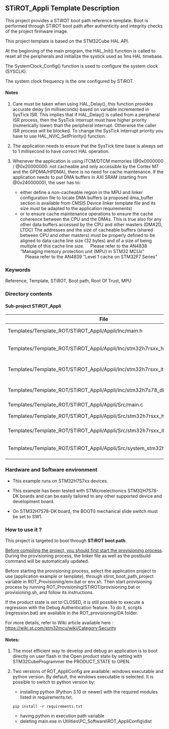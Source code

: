 ## <b>STiROT_Appli Template Description</b>

This project provides a STiROT boot path reference template. Boot is performed through STiROT boot path after authenticity and integrity checks of the project firmware image.

This project template is based on the STM32Cube HAL API.

At the beginning of the main program, the HAL_Init() function is called to reset
all the peripherals and initialize the systick used as 1ms HAL timebase.

The SystemClock_Config() function is used to configure the system clock (SYSCLK).

The system clock frequency is the one configured by STiROT.

#### <b>Notes</b>

 1. Care must be taken when using HAL_Delay(), this function provides accurate delay (in milliseconds)
    based on variable incremented in SysTick ISR. This implies that if HAL_Delay() is called from
    a peripheral ISR process, then the SysTick interrupt must have higher priority (numerically lower)
    than the peripheral interrupt. Otherwise the caller ISR process will be blocked.
    To change the SysTick interrupt priority you have to use HAL_NVIC_SetPriority() function.

 2. The application needs to ensure that the SysTick time base is always set to 1 millisecond
    to have correct HAL operation.

 3. Whenever the application is using ITCM/DTCM memories (@0x0000000 / @0x20000000: not cacheable and only accessible
    by the Cortex M7 and the GPDMA/HPDMA), there is no need for cache maintenance.
    If the application needs to put DMA buffers in AXI SRAM (starting from @0x24000000), the user has to:
    - either define a non-cacheable region in the MPU and linker configuration file to locate DMA buffers
      (a proposed dma_buffer section is available from CMSIS Device linker template file and its size must
      be adapted to the application requirements)
    - or to ensure cache maintenance operations to ensure the cache coherence between the CPU and the DMAs.
    This is true also for any other data buffers accessed by the CPU and other masters (DMA2D, LTDC)
    The addresses and the size of cacheable buffers (shared between CPU and other masters)
    must be properly defined to be aligned to data cache line size (32 bytes) and of a size of being multiple
    of this cache line size.
    Please refer to the AN4838 "Managing memory protection unit (MPU) in STM32 MCUs"
    Please refer to the AN4839 "Level 1 cache on STM32F7 Series"

### <b>Keywords</b>

Reference, Template, STiROT, Boot path, Root Of Trust, MPU

### <b>Directory contents</b>

#### <b>Sub-project STiROT_Appli</b>

File | Description
 --- | ---
  Templates/Template_ROT/STiROT_Appli/Appli/Inc/main.h                      |  Header for main.c module
  Templates/Template_ROT/STiROT_Appli/Appli/Inc/stm32h7rsxx_hal_conf.h      |  HAL Configuration file
  Templates/Template_ROT/STiROT_Appli/Appli/Inc/stm32h7rsxx_it.h            |  Interrupt handlers header file
  Templates/Template_ROT/STiROT_Appli/Appli/Inc/stm32h7s78_discovery_conf.h |  BSP Configuration file
  Templates/Template_ROT/STiROT_Appli/Appli/Src/main.c                      |  Main program
  Templates/Template_ROT/STiROT_Appli/Appli/Src/stm32h7rsxx_hal_msp.c       |  HAL MSP module
  Templates/Template_ROT/STiROT_Appli/Appli/Src/stm32h7rsxx_it.c            |  Interrupt handlers
  Templates/Template_ROT/STiROT_Appli/Appli/Src/system_stm32h7rsxx.c        |  STM32H7RSxx system source file

### <b>Hardware and Software environment</b>

  - This example runs on STM32H7S7xx devices.

  - This example has been tested with STMicroelectronics STM32H7S78-DK
    boards and can be easily tailored to any other supported device
    and development board.

  - On STM32H7S78-DK board, the BOOT0 mechanical slide switch must be set to SW1.

### <b>How to use it ?</b>

This project is targeted to boot through <b>STiROT boot path</b>.

<u>Before compiling the project, you should first start the provisioning process</u>. During the provisioning process, the linker file
as well as the postbuild command will be automatically updated.

Before starting the provisioning process, select the application project to use (application example or template),
through stirot_boot_path_project variable in ROT_Provisioning/env.bat or env.sh.
Then start provisioning process by running ROT_Provisioning/STiROT/provisioning.bat or provisioning.sh, and follow its instructions.

If the product state is set to CLOSED, it is still possible to execute a regression
with the Debug Authentication feature. To do it, scripts (regression.bat) are available in the ROT_provisioning/DA folder.

For more details, refer to Wiki article available here : https://wiki.st.com/stm32mcu/wiki/Category:Security

#### <b>Notes:</b>

  1. The most efficient way to develop and debug an application is to boot directly on user flash in the Open product state by setting with
     STM32CubeProgrammer the PRODUCT_STATE to OPEN.

  2. Two versions of ROT_AppliConfig are available: windows executable and python version. By default, the windows executable is selected. It
     is possible to switch to python version by:
        - installing python (Python 3.10 or newer) with the required modules listed in requirements.txt.
        ```
        pip install -r requirements.txt
        ```
        - having python in execution path variable
        - deleting main.exe in Utilities\PC_Software\ROT_AppliConfig\dist